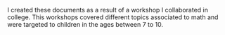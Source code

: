 I created these documents as a result of a workshop I collaborated in college. This workshops covered different topics associated to math and were targeted to children in the ages between 7 to 10. 
